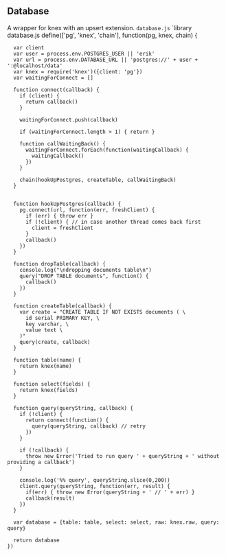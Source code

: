 Database
--------

A wrapper for knex with an upsert extension. `database.js`
`library database.js
    define(['pg', 'knex', 'chain'], function(pg, knex, chain) {

      var client
      var user = process.env.POSTGRES_USER || 'erik'
      var url = process.env.DATABASE_URL || 'postgres://' + user + ':@localhost/data'
      var knex = require('knex')({client: 'pg'})
      var waitingForConnect = []

      function connect(callback) {
        if (client) {
          return callback() 
        }

        waitingForConnect.push(callback)

        if (waitingForConnect.length > 1) { return }

        function callWaitingBack() {
          waitingForConnect.forEach(function(waitingCallback) { 
            waitingCallback() 
          })
        }

        chain(hookUpPostgres, createTable, callWaitingBack)
      }


      function hookUpPostgres(callback) {
        pg.connect(url, function(err, freshClient) {
          if (err) { throw err }
          if (!client) { // in case another thread comes back first
            client = freshClient
          }
          callback()
        })
      }

      function dropTable(callback) {
        console.log("\ndropping documents table\n")
        query("DROP TABLE documents", function() {
          callback()
        })
      }

      function createTable(callback) {
        var create = "CREATE TABLE IF NOT EXISTS documents ( \
          id serial PRIMARY KEY, \
          key varchar, \
          value text \
        )"
        query(create, callback)
      }

      function table(name) {
        return knex(name)
      }

      function select(fields) {
        return knex(fields)
      }

      function query(queryString, callback) {
        if (!client) {
          return connect(function() {
            query(queryString, callback) // retry
          })
        }

        if (!callback) {
          throw new Error('Tried to run query ' + queryString + ' without providing a callback')
        }

        console.log('%% query', queryString.slice(0,200))
        client.query(queryString, function(err, result) {
          if(err) { throw new Error(queryString + ' // ' + err) }
          callback(result)
        })
      }

      var database = {table: table, select: select, raw: knex.raw, query: query}

      return database
    })
